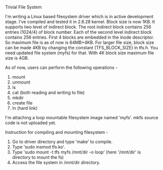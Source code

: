 Trivial File System

I'm writing a Linux based filesystem driver which is in active development stage. I've compiled and tested it in 2.6.28 kernel. Block size is now 1KB. It supports two level of indirect block. The root indirect block contains 256 entries (1024/4) of block number. Each of the second level indirect block contains 256 entries. First 4 blocks are embedded in the inode descriptor. So maximum file is as of now is 64MB+4KB. For larger file size, block size can be made 4KB by changing the constant (TFS_BLOCK_SIZE) in tfs.h. You need updated file system (myfs) for that. With 4K block size maximum file size is 4GB.

As of now, users can perform the following operations -
1. mount
2. unmount
3. ls
4. cat (both reading and writing to file)
5. mkdir
6. create file
7. ln (hard link)

I'm attaching a loop mountable filesystem image named 'myfs'. mkfs source code is not uploaded yet.

Instruction for compiling and mounting filesystem -
1. Go to driver directory and type 'make' to compile.
2. Type 'sudo insmod tfs.ko'.
3. Type 'sudo mount -t tfs myfs /mnt/dir -o loop' (here '/mnt/dir' is directory to mount the fs)
4. Access the file system in /mnt/dir directory.


